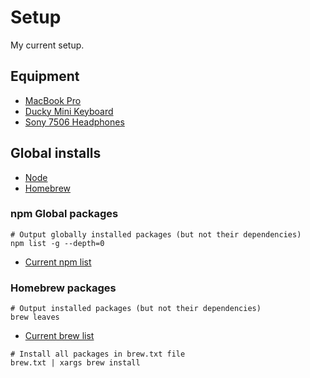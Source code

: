 # Setup

My current setup.

## Equipment

+ [MacBook Pro](https://www.apple.com/macbook-pro/)
+ [Ducky Mini Keyboard](http://www.duckychannel.com.tw/en/ducky-mini/)
+ [Sony 7506 Headphones](https://pro.sony.com/bbsc/ssr/product-MDR7506/)

## Global installs
+ [Node](https://nodejs.org/en/)
+ [Homebrew](https://brew.sh/)

### npm Global packages

```
# Output globally installed packages (but not their dependencies)
npm list -g --depth=0
```
+ [Current npm list](./npm.txt)

### Homebrew packages
```
# Output installed packages (but not their dependencies)
brew leaves
```
+ [Current brew list](./brew.txt)

```
# Install all packages in brew.txt file
brew.txt | xargs brew install
```